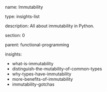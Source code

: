 name: Immutability

type: insights-list

description: All about immutability in Python. 

section: 0

parent: functional-programming

insights:
  - what-is-immutability
  - distinguish-the-mutability-of-common-types
  - why-types-have-immutability
  - more-benefits-of-immutability
  - immutability-gotchas
